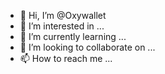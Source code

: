 - 👋 Hi, I’m @Oxywallet
- 👀 I’m interested in ...
- 🌱 I’m currently learning ...
- 💞️ I’m looking to collaborate on ...
- 📫 How to reach me ...

<!---
Oxywallet/Oxywallet is a ✨ special ✨ repository because its `README.md` (this file) appears on your GitHub profile.
You can click the Preview link to take a look at your changes.
--->
